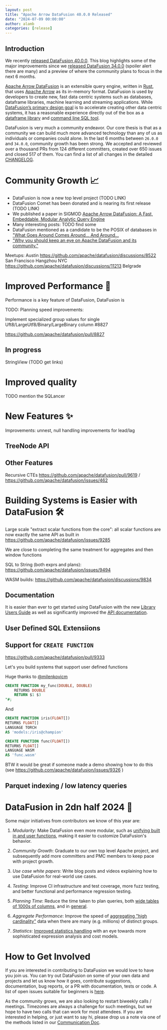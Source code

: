 ```yaml
---
layout: post
title: "Apache Arrow DataFusion 40.0.0 Released"
date: "2024-07-09 00:00:00"
author: alamb
categories: [release]
---
```


<!--
{% comment %}
Licensed to the Apache Software Foundation (ASF) under one or more
contributor license agreements.  See the NOTICE file distributed with
this work for additional information regarding copyright ownership.
The ASF licenses this file to you under the Apache License, Version 2.0
(the "License"); you may not use this file except in compliance with
the License.  You may obtain a copy of the License at

http://www.apache.org/licenses/LICENSE-2.0

Unless required by applicable law or agreed to in writing, software
distributed under the License is distributed on an "AS IS" BASIS,
WITHOUT WARRANTIES OR CONDITIONS OF ANY KIND, either express or implied.
See the License for the specific language governing permissions and
limitations under the License.
{% endcomment %}
-->

<!-- see https://github.com/apache/datafusion/issues/9602 for details -->

## Introduction

We recently [released DataFusion 40.0.0]. This blog highlights some of the major
improvements since we [released DataFusion 34.0.0] (spoiler alert there are many)
and a preview of where the community plans to focus in the next 6 months.

[released DataFusion 34.0.0]: https://datafusion.apache.org/blog/2024/01/19/datafusion-34.0.0/
[released DataFusion 40.0.0]: https://crates.io/crates/datafusion/40.0.0

<!-- todo update this intro --> 
[Apache Arrow DataFusion] is an extensible query engine, written in [Rust], that
uses [Apache Arrow] as its in-memory format. DataFusion is used by developers to
create new, fast data centric systems such as databases, dataframe libraries,
machine learning and streaming applications. While [DataFusion’s primary design
goal] is to accelerate creating other data centric systems, it has a
reasonable experience directly out of the box as a [dataframe library] and
[command line SQL tool].

[DataFusion’s primary design goal]: https://arrow.apache.org/datafusion/user-guide/introduction.html#project-goals
[dataframe library]: https://arrow.apache.org/datafusion-python/
[command line SQL tool]: https://arrow.apache.org/datafusion/user-guide/cli.html


[apache arrow datafusion]: https://arrow.apache.org/datafusion/
[apache arrow]: https://arrow.apache.org
[rust]: https://www.rust-lang.org/


DataFusion is very much a community endeavor. Our core thesis is that as a
community we can build much more advanced technology than any of us as
individuals or companies could alone. In the last 6 months between `26.0.0` and
`34.0.0`, community growth has been strong. We accepted and reviewed over a
thousand PRs from 124 different committers, created over 650 issues and closed 517
of them.
You can find a list of all changes in the detailed [CHANGELOG].

<!--
$ git log --pretty=oneline 26.0.0..34.0.0 . | wc -l
     1009

$ git shortlog -sn 26.0.0..34.0.0 . | wc -l
      124

https://crates.io/crates/datafusion/26.0.0
DataFusion 26 released June 7, 2023

https://crates.io/crates/datafusion/34.0.0
DataFusion 34 released Dec 17, 2023

Issues created in this time: 214 open, 437 closed
https://github.com/apache/arrow-datafusion/issues?q=is%3Aissue+created%3A2023-06-23..2023-12-17

Issues closes: 517
https://github.com/apache/arrow-datafusion/issues?q=is%3Aissue+closed%3A2023-06-23..2023-12-17+

PRs merged in this time 908
https://github.com/apache/arrow-datafusion/pulls?q=is%3Apr+merged%3A2023-06-23..2023-12-17
-->



# Community Growth  📈

* DataFusion is now a new top level project (TODO LINK)
* DataFusion Comet has been donated and is nearing its first release (TODO LINK)
* We published a paper in SIGMOD [Apache Arrow DataFusion: A Fast, Embeddable, Modular Analytic Query Engine](https://dl.acm.org/doi/10.1145/3626246.3653368)
* Many interesting posts: TODO find some
* DataFusion mentioned as a candidate to be the POSIX of databases in ["What Goes Around Comes Around... And Around...](https://db.cs.cmu.edu/papers/2024/whatgoesaround-sigmodrec2024.pdf)
* ["Why you should keep an eye on Apache DataFusion and its community."](https://www.cpard.xyz/posts/datafusion/)


Meetups:
Austin https://github.com/apache/datafusion/discussions/8522
San Francisco
Hangzhou
NYC https://github.com/apache/datafusion/discussions/11213
Belgrade

[CHANGELOG]: https://github.com/apache/datafusion/blob/main/datafusion/CHANGELOG.md

# Improved Performance 🚀 

Performance is a key feature of DataFusion, DataFusion is 

TODO: Planning speed improvements: 

Implement specialized group values for single Uft8/LargeUtf8/Binary/LargeBinary column #8827


https://github.com/apache/datafusion/pull/8827

## In progress
StringView (TODO get links)



# Improved quality

TODO mention the SQLancer


# New Features ✨

Improvements: unnest, null handling improvements for lead/lag

## 

## TreeNode API


## Other Features

Recursive CTEs https://github.com/apache/datafusion/pull/9619 / https://github.com/apache/datafusion/issues/462

# Building Systems is Easier with DataFusion 🛠️

Large scale "extract scalar functions from the core": all scalar functions are now exactly the same API as built in https://github.com/apache/datafusion/issues/9285

We are close to completing the same treatment for aggregates and then window functions

SQL to String (both exprs and plans): https://github.com/apache/datafusion/issues/9494

WASM builds: https://github.com/apache/datafusion/discussions/9834

## Documentation
It is easier than ever to get started using DataFusion with the
new [Library Users Guide] as well as significantly improved the [API documentation]. 

[Library Users Guide]: https://datafusion.apache.org/library-user-guide/index.html
[API documentation]: https://docs.rs/datafusion/latest/datafusion/index.html

## User Defined SQL Extensiions

## Support for `CREATE FUNCTION`
https://github.com/apache/datafusion/pull/9333

Let's you build systems that support user defined functions

Huge thanks to [@milenkovicm](https://github.com/milenkovicm)

```sql
CREATE FUNCTION my_func(DOUBLE, DOUBLE)
    RETURNS DOUBLE
    RETURN $1 $3
"#;
```

And

```sql
CREATE FUNCTION iris(FLOAT[])
RETURNS FLOAT[]
LANGUAGE TORCH
AS 'models:/iris@champion'
```

```sql
CREATE FUNCTION func(FLOAT[])
RETURNS FLOAT[]
LANGUAGE WASM
AS 'func.wasm'
```

BTW it would be great if someone made a demo showing how to do this (see https://github.com/apache/datafusion/issues/9326 )


## Parquet indexing / low latency queries



# DataFusion in 2dn half 2024 🥳

Some major initiatives from contributors we know of this year are:

1. *Modularity*: Make DataFusion even more modular, such as [unifying
   built in and user functions], making it easier to customize 
   DataFusion's behavior.

2. *Community Growth*: Graduate to our own top level Apache project, and
   subsequently add more committers and PMC members to keep pace with project
   growth.

5. *Use case white papers*: Write blog posts and videos explaining
   how to use DataFusion for real-world use cases.

3. *Testing*: Improve CI infrastructure and test coverage, more fuzz
   testing, and better functional and performance regression testing.

3. *Planning Time*: Reduce the time taken to plan queries, both [wide
   tables of 1000s of columns], and in [general].

4. *Aggregate Performance*: Improve the speed of [aggregating "high cardinality"] data
   when there are many (e.g. millions) of distinct groups.

5. *Statistics*: [Improved statistics handling] with an eye towards more
   sophisticated expression analysis and cost models.

[aggregating "high cardinality"]: https://github.com/apache/arrow-datafusion/issues/7000
[wide tables of 1000s of columns]: https://github.com/apache/arrow-datafusion/issues/7698
[general]: https://github.com/apache/arrow-datafusion/issues/5637
[unifying built in and user functions]: https://github.com/apache/arrow-datafusion/issues/8045
[Improved statistics handling]: https://github.com/apache/arrow-datafusion/issues/8227

# How to Get Involved

If you are interested in contributing to DataFusion we would love to have you
join us. You can try out DataFusion on some of your own data and projects and
let us know how it goes, contribute suggestions, documentation, bug reports, or
a PR with documentation, tests or code. A list of open issues
suitable for beginners is [here].

As the community grows, we are also looking to restart biweekly calls /
meetings. Timezones are always a challenge for such meetings, but we hope to
have two calls that can work for most attendees. If you are interested
in helping, or just want to say hi, please drop us a note via one of 
the methods listed in our [Communication Doc].

[here]: https://github.com/apache/arrow-datafusion/issues?q=is%3Aissue+is%3Aopen+label%3A%22good+first+issue%22
[communication doc]: https://arrow.apache.org/datafusion/contributor-guide/communication.html
